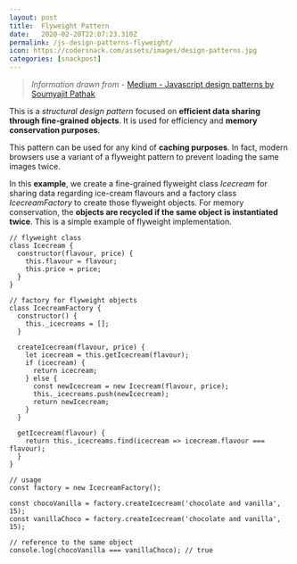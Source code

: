 ```yaml
---
layout: post
title:  Flyweight Pattern
date:   2020-02-20T22:07:23.310Z
permalink: /js-design-patterns-flyweight/
icon: https://codersnack.com/assets/images/design-patterns.jpg
categories: [snackpost]
---
```


> *Information drawn from* - [Medium - Javascript design patterns by Soumyajit Pathak](https://medium.com/better-programming/javascript-design-patterns-25f0faaaa15)

This is a *structural design pattern* focused on **efficient data sharing through fine-grained objects**. It is used for efficiency and **memory conservation purposes**.

This pattern can be used for any kind of **caching purposes**. In fact, modern browsers use a variant of a flyweight pattern to prevent loading the same images twice.

In this **example**, we create a fine-grained flyweight class *Icecream* for sharing data regarding ice-cream flavours and a factory class *IcecreamFactory* to create those flyweight objects. For memory conservation, the **objects are recycled if the same object is instantiated twice**. This is a simple example of flyweight implementation.

```
// flyweight class
class Icecream {
  constructor(flavour, price) {
    this.flavour = flavour;
    this.price = price;
  }
}

// factory for flyweight objects
class IcecreamFactory {
  constructor() {
    this._icecreams = [];
  }

  createIcecream(flavour, price) {
    let icecream = this.getIcecream(flavour);
    if (icecream) {
      return icecream;
    } else {
      const newIcecream = new Icecream(flavour, price);
      this._icecreams.push(newIcecream);
      return newIcecream;
    }
  }

  getIcecream(flavour) {
    return this._icecreams.find(icecream => icecream.flavour === flavour);
  }
}

// usage
const factory = new IcecreamFactory();

const chocoVanilla = factory.createIcecream('chocolate and vanilla', 15);
const vanillaChoco = factory.createIcecream('chocolate and vanilla', 15);

// reference to the same object
console.log(chocoVanilla === vanillaChoco); // true
```